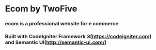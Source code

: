 # Ecom by TwoFive

### ecom is a professional website for e commerce

### Built with CodeIgniter Framework 3(https://codeigniter.com) and Semantic UI(http://semantic-ui.com/)
